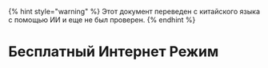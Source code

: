 
{% hint style="warning" %}
Этот документ переведен с китайского языка с помощью ИИ и еще не был проверен.
{% endhint %}

# Бесплатный Интернет Режим